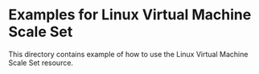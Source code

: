# Examples for Linux Virtual Machine Scale Set

This directory contains example of how to use the Linux Virtual Machine Scale Set resource.
